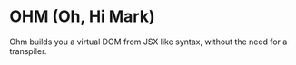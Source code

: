 # OHM (Oh, Hi Mark)

Ohm builds you a virtual DOM from JSX like syntax, without the need for a transpiler.

